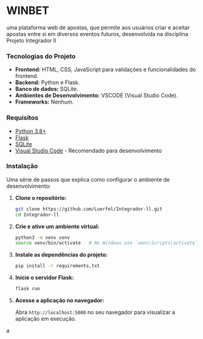# WINBET

uma plataforma web de apostas, que permite aos usuários criar e aceitar apostas entre si em diversos eventos futuros, desenvolvida na disciplina Projeto Integrador II

### Tecnologias do Projeto

- **Frontend:** HTML, CSS, JavaScript para validações e funcionalidades do frontend.
- **Backend:** Python e Flask.
- **Banco de dados:** SQLite.
- **Ambientes de Desenvolvimento:** VSCODE (Visual Studio Code).
- **Frameworks:** Nenhum.

### Requisitos
- [Python 3.8+](https://www.python.org/downloads/)
- [Flask](https://flask.palletsprojects.com/en/2.0.x/installation/)
- [SQLite](https://www.sqlite.org/download.html)
- [Visual Studio Code](https://code.visualstudio.com/Download) - Recomendado para desenvolvimento

### Instalação

Uma série de passos que explica como configurar o ambiente de desenvolvimento:

1. **Clone o repositório:**

    ```bash
    git clone https://github.com/Luerfel/Integrador-ll.git
    cd Integrador-ll
    ```

2. **Crie e ative um ambiente virtual:**

    ```bash
    python3 -m venv venv
    source venv/bin/activate   # No Windows use `venv\Scripts\activate`
    ```

3. **Instale as dependências do projeto:**

    ```bash
    pip install -r requirements.txt
    ```

4. **Inicie o servidor Flask:**

    ```bash
    flask run
    ```

5. **Acesse a aplicação no navegador:**

    Abra `http://localhost:5000` no seu navegador para visualizar a aplicação em execução.
   
a
